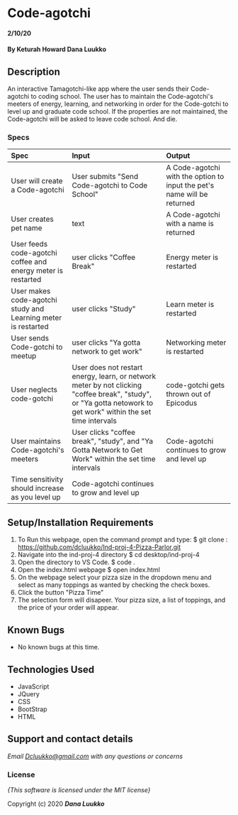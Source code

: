 # Code-agotchi

####  2/10/20

#### By **Keturah Howard Dana Luukko**

## Description

An interactive Tamagotchi-like app where the user sends their Code-agotchi to coding school. The user has to maintain the Code-agotchi's meeters of energy, learning, and networking in order for the Code-gotchi to level up and graduate code school. If the properties are not maintained, the Code-agotchi will be asked to leave code school. And die.


### Specs
| Spec | Input | Output |
| :-------------     | :------------- | :------------- |
| User will create a Code-agotchi | User submits "Send Code-agotchi to Code School" | A Code-agotchi with the option to input the pet's name will be returned |
| User creates pet name | text | A Code-agotchi with a name is returned |
| User feeds code-agotchi coffee and energy meter is restarted | user clicks "Coffee Break" | Energy meter is restarted |
| User makes code-agotchi study and Learning meter is restarted | user clicks "Study" | Learn meter is restarted |
| User sends Code-gotchi to meetup | user clicks "Ya gotta network to get work" | Networking meter is restarted |
| User neglects code-gotchi| User does not restart energy, learn, or network meter by not clicking "coffee break", "study", or "Ya gotta netowork to get work" within the set time intervals | code-gotchi gets thrown out of Epicodus |
| User maintains Code-agotchi's meeters | User clicks "coffee break", "study", and "Ya Gotta Network to Get Work" within the set time intervals | Code-agotchi continues to grow and level up |
| Time sensitivity should increase as you level up | Code-agotchi continues to grow and level up |




## Setup/Installation Requirements

1. To Run this webpage, open the command prompt and type:
$ git clone : https://github.com/dcluukko/Ind-proj-4-Pizza-Parlor.git
2. Navigate into the ind-proj-4 directory
$ cd desktop/ind-proj-4
3. Open the directory to VS Code.
$ code .
4. Open the index.html webpage
$ open index.html
6. On the webpage select your pizza size in the dropdown menu and select as many toppings as wanted by checking the check boxes.
7. Click the button "Pizza Time"
8. The selection form will disapeer. Your pizza size, a list of toppings, and the price of your order will appear. 
## Known Bugs
* No known bugs at this time.

## Technologies Used
* JavaScript
* JQuery 
* CSS
* BootStrap
* HTML


## Support and contact details

_Email Dcluukko@gmail.com with any questions or concerns_

### License

*{This software is licensed under the MIT license}*

Copyright (c) 2020 **_Dana Luukko_**